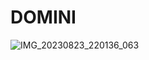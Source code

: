 # DOMINI

![IMG_20230823_220136_063](https://github.com/Block-Audit-Report/DOMINI/assets/121312707/ac22bd54-7496-4a35-8e39-f07cf69c54f3)
